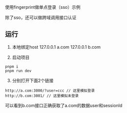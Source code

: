 使用fingerprint做单点登录（sso）示例

除了sso，还可以做跨域调用接口认证

## 运行

1. 本地绑定host
127.0.0.1 a.com
127.0.0.1 b.com

2. 启动项目

```shell
pnpm i
pnpm run dev
```

3. 分别打开下面2个链接

```
http://a.com:3000/?user=ccc // 这里模拟登录
http://b.com:3001/ // 这里模拟未登录
```
可以看到b.com接口正确获取了a.com的数据user和sessionId